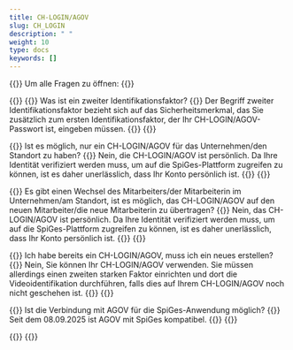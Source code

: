 ```yaml
---
title: CH-LOGIN/AGOV 
slug: CH_LOGIN
description: " "
weight: 10
type: docs
keywords: []
---
```


{{<faqBlock>}}
Um alle Fragen zu öffnen: {{<collapsibleGroupCommand groupId="CH_LOGIN">}}

{{<numberedList>}}
{{<listItem>}}
Was ist ein zweiter Identifikationsfaktor?
{{<collapsibleBlock groupId="CH_LOGIN">}}
Der Begriff zweiter Identifikationsfaktor bezieht sich auf das Sicherheitsmerkmal, das Sie zusätzlich zum ersten Identifikationsfaktor, der Ihr CH-LOGIN/AGOV-Passwort ist, eingeben müssen.
{{</collapsibleBlock>}}
{{</listItem>}}

{{<listItem>}}
Ist es möglich, nur ein CH-LOGIN/AGOV für das Unternehmen/den Standort zu haben?
{{<collapsibleBlock groupId="CH_LOGIN">}}
Nein, die CH-LOGIN/AGOV ist persönlich. Da Ihre Identität verifiziert werden muss, um auf die SpiGes-Plattform zugreifen zu können, ist es daher unerlässlich, dass Ihr Konto persönlich ist.
{{</collapsibleBlock>}}
{{</listItem>}}

{{<listItem>}}
Es gibt einen Wechsel des Mitarbeiters/der Mitarbeiterin im Unternehmen/am Standort, ist es möglich, das CH-LOGIN/AGOV auf den neuen Mitarbeiter/die neue Mitarbeiterin zu übertragen?
{{<collapsibleBlock groupId="CH_LOGIN">}}
Nein, das CH-LOGIN/AGOV ist persönlich. Da Ihre Identität verifiziert werden muss, um auf die SpiGes-Plattform zugreifen zu können, ist es daher unerlässlich, dass Ihr Konto persönlich ist. 
{{</collapsibleBlock>}}
{{</listItem>}}

{{<listItem>}}
Ich habe bereits ein CH-LOGIN/AGOV, muss ich ein neues erstellen?
{{<collapsibleBlock groupId="CH_LOGIN">}}
Nein, Sie können Ihr CH-LOGIN/AGOV verwenden. Sie müssen allerdings einen zweiten starken Faktor einrichten und dort die Videoidentifikation durchführen, falls dies auf Ihrem CH-LOGIN/AGOV noch nicht geschehen ist. 
{{</collapsibleBlock>}}
{{</listItem>}}

{{<listItem>}}
Ist die Verbindung mit AGOV für die SpiGes-Anwendung möglich?
{{<collapsibleBlock groupId="CH_LOGIN">}}
Seit dem 08.09.2025 ist AGOV mit SpiGes kompatibel.
{{</collapsibleBlock>}}
{{</listItem>}}

{{</numberedList>}}
{{</faqBlock>}}